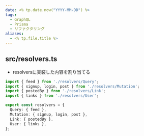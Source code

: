 ```yaml
---
date: <% tp.date.now("YYYY-MM-DD") %>
tags:
  - GraphQL
  - Prisma
  - リファクタリング
aliases:
  - <% tp.file.title %>
---
```

## src/resolvers.ts

- resolversに実装した内容を割り当てる

```ts
import { feed } from './resolvers/Query';
import { signup, login, post } from './resolvers/Mutation';
import { postedBy } from './resolvers/Link';
import { links } from './resolvers/User';

export const resolvers = {
  Query: { feed },
  Mutation: { signup, login, post },
  Link: { postedBy },
  User: { links },
};
```